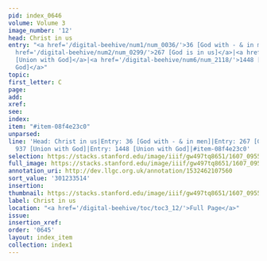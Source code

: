 ```yaml
---
pid: index_0646
volume: Volume 3
image_number: '12'
head: Christ in us
entry: "<a href='/digital-beehive/num1/num_0036/'>36 [God with - & in men]</a>|<a
  href='/digital-beehive/num2/num_0299/'>267 [God is in us]</a>|<a href='/digital-beehive/num4/num_1254/'>937
  [Union with God]</a>|<a href='/digital-beehive/num6/num_2118/'>1448 [Union with
  God]</a>"
topic:
first_letter: C
page:
add:
xref:
see:
index:
item: "#item-08f4e23c0"
unparsed:
line: 'Head: Christ in us|Entry: 36 [God with - & in men]|Entry: 267 [God is in us]|Entry:
  937 [Union with God]|Entry: 1448 [Union with God]|#item-08f4e23c0'
selection: https://stacks.stanford.edu/image/iiif/gw497tq8651/1607_0955/1822,3514,684,141/full/0/default.jpg
full_image: https://stacks.stanford.edu/image/iiif/gw497tq8651/1607_0955/full/full/0/default.jpg
annotation_uri: http://dev.llgc.org.uk/annotation/1532462107560
sort_value: '301233514'
insertion:
thumbnail: https://stacks.stanford.edu/image/iiif/gw497tq8651/1607_0955/1822,3514,684,141/150,/0/default.jpg
label: Christ in us
location: "<a href='/digital-beehive/toc/toc3_12/'>Full Page</a>"
issue:
insertion_xref:
order: '0645'
layout: index_item
collection: index1
---
```

